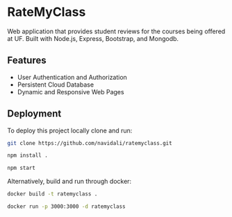 # RateMyClass
Web application that provides student reviews for the courses being offered at UF. Built with Node.js, Express, Bootstrap, and Mongodb.

## Features
- User Authentication and Authorization
- Persistent Cloud Database
- Dynamic and Responsive Web Pages

## Deployment
To deploy this project locally clone and run:

```bash
git clone https://github.com/navidali/ratemyclass.git
```
```bash
npm install .
```
```bash
npm start
```

Alternatively, build and run through docker:

```bash
docker build -t ratemyclass .
```
```bash
docker run -p 3000:3000 -d ratemyclass
```